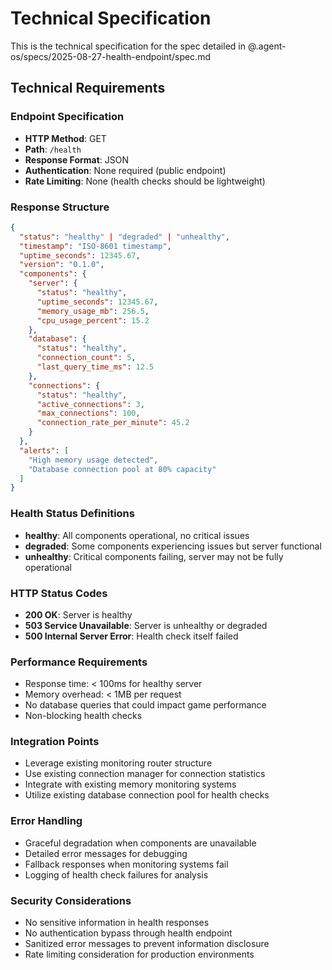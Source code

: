 # Technical Specification

This is the technical specification for the spec detailed in @.agent-os/specs/2025-08-27-health-endpoint/spec.md

## Technical Requirements

### Endpoint Specification
- **HTTP Method**: GET
- **Path**: `/health`
- **Response Format**: JSON
- **Authentication**: None required (public endpoint)
- **Rate Limiting**: None (health checks should be lightweight)

### Response Structure
```json
{
  "status": "healthy" | "degraded" | "unhealthy",
  "timestamp": "ISO-8601 timestamp",
  "uptime_seconds": 12345.67,
  "version": "0.1.0",
  "components": {
    "server": {
      "status": "healthy",
      "uptime_seconds": 12345.67,
      "memory_usage_mb": 256.5,
      "cpu_usage_percent": 15.2
    },
    "database": {
      "status": "healthy",
      "connection_count": 5,
      "last_query_time_ms": 12.5
    },
    "connections": {
      "status": "healthy",
      "active_connections": 3,
      "max_connections": 100,
      "connection_rate_per_minute": 45.2
    }
  },
  "alerts": [
    "High memory usage detected",
    "Database connection pool at 80% capacity"
  ]
}
```

### Health Status Definitions
- **healthy**: All components operational, no critical issues
- **degraded**: Some components experiencing issues but server functional
- **unhealthy**: Critical components failing, server may not be fully operational

### HTTP Status Codes
- **200 OK**: Server is healthy
- **503 Service Unavailable**: Server is unhealthy or degraded
- **500 Internal Server Error**: Health check itself failed

### Performance Requirements
- Response time: < 100ms for healthy server
- Memory overhead: < 1MB per request
- No database queries that could impact game performance
- Non-blocking health checks

### Integration Points
- Leverage existing monitoring router structure
- Use existing connection manager for connection statistics
- Integrate with existing memory monitoring systems
- Utilize existing database connection pool for health checks

### Error Handling
- Graceful degradation when components are unavailable
- Detailed error messages for debugging
- Fallback responses when monitoring systems fail
- Logging of health check failures for analysis

### Security Considerations
- No sensitive information in health responses
- No authentication bypass through health endpoint
- Sanitized error messages to prevent information disclosure
- Rate limiting consideration for production environments
